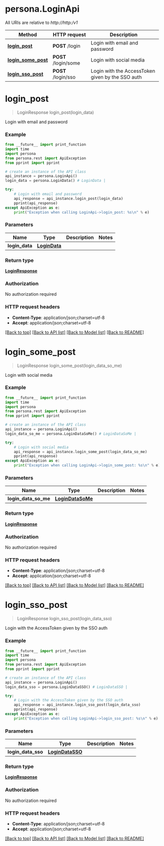 # persona.LoginApi

All URIs are relative to *http://http:/v1*

Method | HTTP request | Description
------------- | ------------- | -------------
[**login_post**](LoginApi.md#login_post) | **POST** /login | Login with email and password
[**login_some_post**](LoginApi.md#login_some_post) | **POST** /login/some | Login with social media
[**login_sso_post**](LoginApi.md#login_sso_post) | **POST** /login/sso | Login with the AccessToken given by the SSO auth


# **login_post**
> LoginResponse login_post(login_data)

Login with email and password

### Example
```python
from __future__ import print_function
import time
import persona
from persona.rest import ApiException
from pprint import pprint

# create an instance of the API class
api_instance = persona.LoginApi()
login_data = persona.LoginData() # LoginData | 

try:
    # Login with email and password
    api_response = api_instance.login_post(login_data)
    pprint(api_response)
except ApiException as e:
    print("Exception when calling LoginApi->login_post: %s\n" % e)
```

### Parameters

Name | Type | Description  | Notes
------------- | ------------- | ------------- | -------------
 **login_data** | [**LoginData**](LoginData.md)|  | 

### Return type

[**LoginResponse**](LoginResponse.md)

### Authorization

No authorization required

### HTTP request headers

 - **Content-Type**: application/json;charset=utf-8
 - **Accept**: application/json;charset=utf-8

[[Back to top]](#) [[Back to API list]](../README.md#documentation-for-api-endpoints) [[Back to Model list]](../README.md#documentation-for-models) [[Back to README]](../README.md)

# **login_some_post**
> LoginResponse login_some_post(login_data_so_me)

Login with social media

### Example
```python
from __future__ import print_function
import time
import persona
from persona.rest import ApiException
from pprint import pprint

# create an instance of the API class
api_instance = persona.LoginApi()
login_data_so_me = persona.LoginDataSoMe() # LoginDataSoMe | 

try:
    # Login with social media
    api_response = api_instance.login_some_post(login_data_so_me)
    pprint(api_response)
except ApiException as e:
    print("Exception when calling LoginApi->login_some_post: %s\n" % e)
```

### Parameters

Name | Type | Description  | Notes
------------- | ------------- | ------------- | -------------
 **login_data_so_me** | [**LoginDataSoMe**](LoginDataSoMe.md)|  | 

### Return type

[**LoginResponse**](LoginResponse.md)

### Authorization

No authorization required

### HTTP request headers

 - **Content-Type**: application/json;charset=utf-8
 - **Accept**: application/json;charset=utf-8

[[Back to top]](#) [[Back to API list]](../README.md#documentation-for-api-endpoints) [[Back to Model list]](../README.md#documentation-for-models) [[Back to README]](../README.md)

# **login_sso_post**
> LoginResponse login_sso_post(login_data_sso)

Login with the AccessToken given by the SSO auth

### Example
```python
from __future__ import print_function
import time
import persona
from persona.rest import ApiException
from pprint import pprint

# create an instance of the API class
api_instance = persona.LoginApi()
login_data_sso = persona.LoginDataSSO() # LoginDataSSO | 

try:
    # Login with the AccessToken given by the SSO auth
    api_response = api_instance.login_sso_post(login_data_sso)
    pprint(api_response)
except ApiException as e:
    print("Exception when calling LoginApi->login_sso_post: %s\n" % e)
```

### Parameters

Name | Type | Description  | Notes
------------- | ------------- | ------------- | -------------
 **login_data_sso** | [**LoginDataSSO**](LoginDataSSO.md)|  | 

### Return type

[**LoginResponse**](LoginResponse.md)

### Authorization

No authorization required

### HTTP request headers

 - **Content-Type**: application/json;charset=utf-8
 - **Accept**: application/json;charset=utf-8

[[Back to top]](#) [[Back to API list]](../README.md#documentation-for-api-endpoints) [[Back to Model list]](../README.md#documentation-for-models) [[Back to README]](../README.md)


